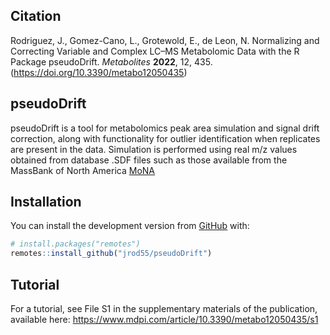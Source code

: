 ## Citation

Rodriguez, J., Gomez-Cano, L., Grotewold, E., de Leon, N. Normalizing and Correcting Variable and Complex LC–MS Metabolomic Data with the R Package pseudoDrift. *Metabolites* **2022**, 12, 435. (https://doi.org/10.3390/metabo12050435)

## pseudoDrift

pseudoDrift is a tool for metabolomics peak area simulation and signal drift correction, along with functionality for outlier identification when replicates are present in the data. Simulation is performed using real m/z values obtained from database .SDF files such as those available from the MassBank of North America
[MoNA](https://mona.fiehnlab.ucdavis.edu/) 

## Installation

You can install the development version from
[GitHub](https://github.com/) with:

``` r
# install.packages("remotes")
remotes::install_github("jrod55/pseudoDrift")
```

## Tutorial

For a tutorial, see File S1 in the supplementary materials of the publication, available here: https://www.mdpi.com/article/10.3390/metabo12050435/s1 
